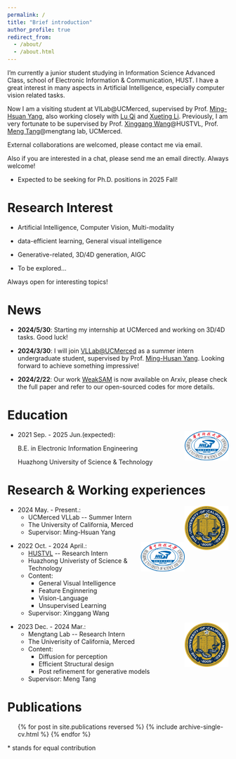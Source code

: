 ```yaml
---
permalink: /
title: "Brief introduction"
author_profile: true
redirect_from: 
  - /about/
  - /about.html
---
```


I’m currently a junior student studying in Information Science Advanced Class, school
of Electronic Information & Communication, HUST. I have a great interest in many aspects in Artificial Intelligence, especially computer vision related tasks.

Now I am a visiting student at VlLab@UCMerced, supervised by Prof. [Ming-Hsuan Yang](https://faculty.ucmerced.edu/mhyang/), also working closely with [Lu Qi](http://luqi.info/) and [Xueting Li](https://research.nvidia.com/person/xueting-li).
Previously, I am very fortunate to be supervised by Prof. [Xinggang Wang](https://xwcv.github.io/)@HUSTVL, Prof. [Meng Tang](mengtang.org)@mengtang lab, UCMerced.

External collaborations are welcomed, please contact me via email. 

Also if you are interested in a chat, please send me an email directly. Always welcome!

- Expected to be seeking for Ph.D. positions in 2025 Fall!

**Research Interest**
======

- Artificial Intelligence, Computer Vision, Multi-modality

- data-efficient learning, General visual intelligence

- Generative-related, 3D/4D generation, AIGC

- To be explored...

Always open for interesting topics!

**News**
======
- **2024/5/30**: Starting my internship at UCMerced and working on 3D/4D tasks. Good luck!

- **2024/3/30**: I will join [VLLab@UCMerced](http://vllab.ucmerced.edu/) as a summer intern undergraduate student, supervised by Prof. [Ming-Husan Yang](https://faculty.ucmerced.edu/mhyang/). Looking forward to achieve something impressive!
  
- **2024/2/22**: Our work [WeakSAM](https://arxiv.org/abs/2402.14812) is now available on Arxiv, please check the full paper and refer to our open-sourced codes for more details.

**Education**
======

<img align="right" src="../images/HUST.png" width = "100" height = "67" alt="HUST"/>

* 2021 Sep. - 2025 Jun.(expected):

  B.E. in Electronic Information Engineering

  Huazhong University of Science & Technology

**Research & Working experiences**
======
<img align="right" src="../images/Merced.webp" width = "100" height = "100" alt="UCMerced"/>

* 2024 May. - Present.: 
  * UCMerced VLLab -- Summer Intern
  * The University of California, Merced
  * Supervisor: Ming-Hsuan Yang


<!-- * Content: 
  * General Visual Intelligence
  * Feature Enginnering
  * text-to-video generation
  
<img align="right" src="../images/google1.png" width = "100" height = "100" alt="google"/>

* 2024 May. - Present.:
  * Google research -- Research Assistant
  * Content:
    * Please also refer to above
    * Google Cloud TRC support
  * (joint with summer intern) -->

<img align="right" src="../images/HUST.png" width = "100" height = "67" alt="HUST"/>

* 2022 Oct. - 2024 April.: 
  * [HUSTVL](https://github.com/hustvl) -- Research Intern
  * Huazhong Univeristy of Science & Technology
  * Content: 
    * General Visual Intelligence
    * Feature Enginnering
    * Vision-Language
    * Unsupervised Learning
  * Supervisor: Xinggang Wang

<img align="right" src="../images/Merced.webp" width = "100" height = "100" alt="UCMerced"/>

* 2023 Dec. - 2024 Mar.:
  * Mengtang Lab -- Research Intern
  * The Univerisity of California, Merced
  * Content: 
    * Diffusion for perception
    * Efficient Structural design
    * Post refinement for generative models
  * Supervisor: Meng Tang
  


**Publications**
======
  <ul>{% for post in site.publications reversed %}
    {% include archive-single-cv.html %}
  {% endfor %}</ul>

  \* stands for equal contribution
